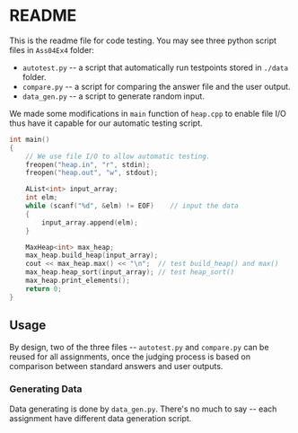 # README

This is the readme file for code testing. You may see three python script files in `Ass04Ex4` folder:

- `autotest.py` -- a script that automatically run testpoints stored in `./data` folder.
- `compare.py` -- a script for comparing the answer file and the user output.
- `data_gen.py` -- a script to generate random input.

We made some modifications in `main` function of `heap.cpp` to enable file I/O thus have it capable for our automatic testing script. 

```cpp
int main()
{
    // We use file I/O to allow automatic testing.
    freopen("heap.in", "r", stdin);
    freopen("heap.out", "w", stdout);

    AList<int> input_array;
    int elm;
    while (scanf("%d", &elm) != EOF)    // input the data
    {
        input_array.append(elm);
    }

    MaxHeap<int> max_heap;
    max_heap.build_heap(input_array);
    cout << max_heap.max() << "\n";  // test build_heap() and max()
    max_heap.heap_sort(input_array); // test heap_sort()
    max_heap.print_elements();
    return 0;
}
```

## Usage

By design, two of the three files -- `autotest.py` and `compare.py` can be reused for all assignments, once the judging process is based on comparison between standard answers and user outputs.

### Generating Data

Data generating is done by `data_gen.py`. There's no much to say -- each assignment have different data generation script.

